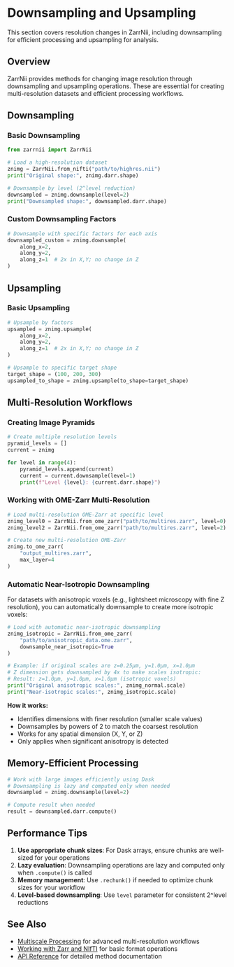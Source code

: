 # Downsampling and Upsampling

This section covers resolution changes in ZarrNii, including downsampling for efficient processing and upsampling for analysis.

## Overview

ZarrNii provides methods for changing image resolution through downsampling and upsampling operations. These are essential for creating multi-resolution datasets and efficient processing workflows.

## Downsampling

### Basic Downsampling

```python
from zarrnii import ZarrNii

# Load a high-resolution dataset
znimg = ZarrNii.from_nifti("path/to/highres.nii")
print("Original shape:", znimg.darr.shape)

# Downsample by level (2^level reduction)
downsampled = znimg.downsample(level=2)
print("Downsampled shape:", downsampled.darr.shape)
```

### Custom Downsampling Factors

```python
# Downsample with specific factors for each axis
downsampled_custom = znimg.downsample(
    along_x=2, 
    along_y=2, 
    along_z=1  # 2x in X,Y; no change in Z
)
```

## Upsampling

### Basic Upsampling

```python
# Upsample by factors
upsampled = znimg.upsample(
    along_x=2, 
    along_y=2, 
    along_z=1  # 2x in X,Y; no change in Z
)

# Upsample to specific target shape
target_shape = (100, 200, 300)
upsampled_to_shape = znimg.upsample(to_shape=target_shape)
```

## Multi-Resolution Workflows

### Creating Image Pyramids

```python
# Create multiple resolution levels
pyramid_levels = []
current = znimg

for level in range(4):
    pyramid_levels.append(current)
    current = current.downsample(level=1)
    print(f"Level {level}: {current.darr.shape}")
```

### Working with OME-Zarr Multi-Resolution

```python
# Load multi-resolution OME-Zarr at specific level
znimg_level0 = ZarrNii.from_ome_zarr("path/to/multires.zarr", level=0)
znimg_level2 = ZarrNii.from_ome_zarr("path/to/multires.zarr", level=2)

# Create new multi-resolution OME-Zarr
znimg.to_ome_zarr(
    "output_multires.zarr",
    max_layer=4
)
```

### Automatic Near-Isotropic Downsampling

For datasets with anisotropic voxels (e.g., lightsheet microscopy with fine Z resolution), you can automatically downsample to create more isotropic voxels:

```python
# Load with automatic near-isotropic downsampling
znimg_isotropic = ZarrNii.from_ome_zarr(
    "path/to/anisotropic_data.ome.zarr", 
    downsample_near_isotropic=True
)

# Example: if original scales are z=0.25μm, y=1.0μm, x=1.0μm
# Z dimension gets downsampled by 4x to make scales isotropic:
# Result: z=1.0μm, y=1.0μm, x=1.0μm (isotropic voxels)
print("Original anisotropic scales:", znimg_normal.scale)
print("Near-isotropic scales:", znimg_isotropic.scale)
```

**How it works:**
- Identifies dimensions with finer resolution (smaller scale values)
- Downsamples by powers of 2 to match the coarsest resolution
- Works for any spatial dimension (X, Y, or Z)
- Only applies when significant anisotropy is detected

## Memory-Efficient Processing

```python
# Work with large images efficiently using Dask
# Downsampling is lazy and computed only when needed
downsampled = znimg.downsample(level=2)

# Compute result when needed
result = downsampled.darr.compute()
```

## Performance Tips

1. **Use appropriate chunk sizes**: For Dask arrays, ensure chunks are well-sized for your operations
2. **Lazy evaluation**: Downsampling operations are lazy and computed only when `.compute()` is called
3. **Memory management**: Use `.rechunk()` if needed to optimize chunk sizes for your workflow
4. **Level-based downsampling**: Use `level` parameter for consistent 2^level reductions

## See Also

- [Multiscale Processing](multiscale.md) for advanced multi-resolution workflows  
- [Working with Zarr and NIfTI](zarr_nifti.md) for basic format operations
- [API Reference](../reference.md) for detailed method documentation